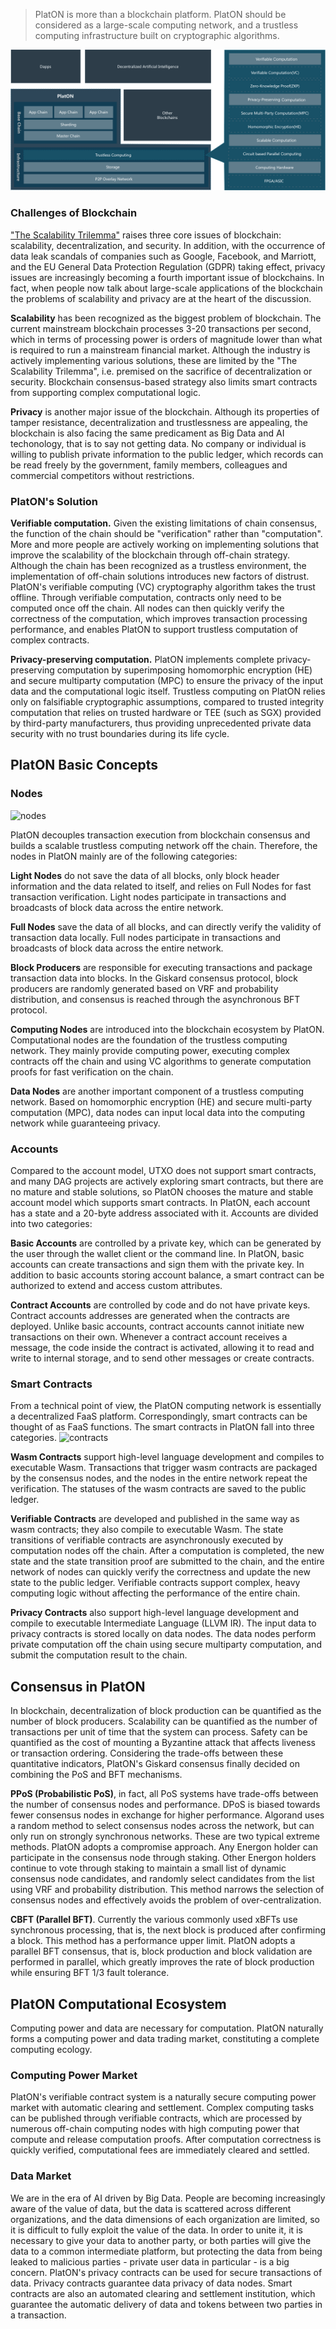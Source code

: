 > PlatON is more than a blockchain platform. PlatON should be considered as a large-scale computing network, and a trustless computing infrastructure built on cryptographic algorithms.

<img src="/en-us/basics/images/architecture-en.png"  alt="architecture" />

### Challenges of Blockchain
["The Scalability Trilemma"](https://github.com/ethereum/wiki/wiki/Sharding-FAQs) raises three core issues of blockchain: scalability, decentralization, and security. In addition, with the occurrence of data leak scandals of companies such as Google, Facebook, and Marriott, and the EU General Data Protection Regulation (GDPR) taking effect, privacy issues are increasingly becoming a fourth important issue of blockchains. In fact, when people now talk about large-scale applications of the blockchain the problems of scalability and privacy are at the heart of the discussion.

**Scalability** has been recognized as the biggest problem of blockchain. The current mainstream blockchain processes 3-20 transactions per second, which in terms of processing power is orders of magnitude lower than what is required to run a mainstream financial market. Although the industry is actively implementing various solutions, these are limited by the "The Scalability Trilemma", i.e. premised on the sacrifice of decentralization or security. Blockchain consensus-based strategy also limits smart contracts from supporting complex computational logic.

**Privacy** is another major issue of the blockchain. Although its properties of tamper resistance, decentralization and trustlessness are appealing, the blockchain is also facing the same predicament as Big Data and AI techonology, that is to say not getting data. No company or individual is willing to publish private information to the public ledger, which records can be read freely by the government, family members, colleagues and commercial competitors without restrictions.

### PlatON's Solution
**Verifiable computation.** Given the existing limitations of chain consensus, the function of the chain should be "verification" rather than "computation". More and more people are actively working on implementing solutions that improve the scalability of the blockchain through off-chain strategy. Although the chain has been recognized as a trustless environment, the implementation of off-chain solutions introduces new factors of distrust. PlatON's verifiable computing (VC) cryptography algorithm takes the trust offline. Through verifiable computation, contracts only need to be computed once off the chain. All nodes can then quickly verify the correctness of the computation, which improves transaction processing performance, and enables PlatON to support trustless computation of complex contracts.

**Privacy-preserving computation.** PlatON implements complete privacy-preserving computation by superimposing homomorphic encryption (HE) and secure multiparty computation (MPC) to ensure the privacy of the input data and the computational logic itself. Trustless computing on PlatON relies only on falsifiable cryptographic assumptions, compared to trusted integrity computation that relies on trusted hardware or TEE (such as SGX) provided by third-party manufacturers, thus providing unprecedented private data security with no trust boundaries during its life cycle.

## PlatON Basic Concepts
### Nodes
<img src="/en-us/basics/images/nodes-en.png"  alt="nodes" />

PlatON decouples transaction execution from blockchain consensus and builds a scalable trustless computing network off the chain. Therefore, the nodes in PlatON mainly are of the following categories:

**Light Nodes** do not save the data of all blocks, only block header information and the data related to itself, and relies on Full Nodes for fast transaction verification. Light nodes participate in transactions and broadcasts of block data across the entire network.

**Full Nodes** save the data of all blocks, and can directly verify the validity of transaction data locally. Full nodes participate in transactions and broadcasts of block data across the entire network.

**Block Producers** are responsible for executing transactions and package transaction data into blocks. In the Giskard consensus protocol, block producers are randomly generated based on VRF and probability distribution, and consensus is reached through the asynchronous BFT protocol.

**Computing Nodes** are introduced into the blockchain ecosystem by PlatON. Computational nodes are the foundation of the trustless computing network. They mainly provide computing power, executing complex contracts off the chain and using VC algorithms to generate computation proofs for fast verification on the chain.

**Data Nodes** are another important component of a trustless computing network. Based on homomorphic encryption (HE) and secure multi-party computation (MPC), data nodes can input local data into the computing network while guaranteeing privacy.

### Accounts
Compared to the account model, UTXO does not support smart contracts, and many DAG projects are actively exploring smart contracts, but there are no mature and stable solutions, so PlatON chooses the mature and stable account model which supports smart contracts. In PlatON, each account has a state and a 20-byte address associated with it. Accounts are divided into two categories:

**Basic Accounts** are controlled by a private key, which can be generated by the user through the wallet client or the command line. In PlatON, basic accounts can create transactions and sign them with the private key. In addition to basic accounts storing account balance, a smart contract can be authorized to extend and access custom attributes.

**Contract Accounts** are controlled by code and do not have private keys. Contract accounts addresses are generated when the contracts are deployed. Unlike basic accounts, contract accounts cannot initiate new transactions on their own. Whenever a contract account receives a message, the code inside the contract is activated, allowing it to read and write to internal storage, and to send other messages or create contracts.

### Smart Contracts
From a technical point of view, the PlatON computing network is essentially a decentralized FaaS platform. Correspondingly, smart contracts can be thought of as FaaS functions. The smart contracts in PlatON fall into three categories.
<img src="/en-us/basics/images/contracts-en.png"  alt="contracts" />

**Wasm Contracts** support high-level language development and compiles to executable Wasm. Transactions that trigger wasm contracts are packaged by the consensus nodes, and the nodes in the entire network repeat the verification. The statuses of the wasm contracts are saved to the public ledger.

**Verifiable Contracts** are developed and published in the same way as wasm contracts; they also compile to executable Wasm. The state transitions of verifiable contracts are asynchronously executed by computation nodes off the chain. After a computation is completed, the new state and the state transition proof are submitted to the chain, and the entire network of nodes can quickly verify the correctness and update the new state to the public ledger. Verifiable contracts support complex, heavy computing logic without affecting the performance of the entire chain.

**Privacy Contracts** also support high-level language development and compile to executable Intermediate Language (LLVM IR). The input data to privacy contracts is stored locally on data nodes. The data nodes perform private computation off the chain using secure multiparty computation, and submit the computation result to the chain.

## Consensus in PlatON
In blockchain, decentralization of block production can be quantified as the number of block producers. Scalability can be quantified as the number of transactions per unit of time that the system can process. Safety can be quantified as the cost of mounting a Byzantine attack that affects liveness or transaction ordering. Considering the trade-offs between these quantitative indicators, PlatON's Giskard consensus finally decided on combining the PoS and BFT mechanisms.

**PPoS (Probabilistic PoS)**, in fact, all PoS systems have trade-offs between the number of consensus nodes and performance. DPoS is biased towards fewer consensus nodes in exchange for higher performance. Algorand uses a random method to select consensus nodes across the network, but can only run on strongly synchronous networks. These are two typical extreme methods. PlatON adopts a compromise approach. Any Energon holder can participate in the consensus node through staking. Other Energon holders continue to vote through staking to maintain a small list of dynamic consensus node candidates, and randomly select candidates from the list using VRF and probability distribution. This method narrows the selection of consensus nodes and effectively avoids the problem of over-centralization.

**CBFT (Parallel BFT)**. Currently the various commonly used xBFTs use synchronous processing, that is, the next block is produced after confirming a block. This method has a performance upper limit. PlatON adopts a parallel BFT consensus, that is, block production and block validation are performed in parallel, which greatly improves the rate of block production while ensuring BFT 1/3 fault tolerance.

## PlatON Computational Ecosystem
Computing power and data are necessary for computation. PlatON naturally forms a computing power and data trading market, constituting a complete computing ecology.

### Computing Power Market
PlatON's verifiable contract system is a naturally secure computing power market with automatic clearing and settlement. Complex computing tasks can be published through verifiable contracts, which are processed by numerous off-chain computing nodes with high computing power that compute and release computation proofs. After computation correctness is quickly verified, computational fees are immediately cleared and settled.

### Data Market
We are in the era of AI driven by Big Data. People are becoming increasingly aware of the value of data, but the data is scattered across different organizations, and the data dimensions of each organization are limited, so it is difficult to fully exploit the value of the data. In order to unite it, it is necessary to give your data to another party, or both parties will give the data to a common intermediate platform, but protecting the data from being leaked to malicious parties - private user data in particular - is a big concern. PlatON's privacy contracts can be used for secure transactions of data. Privacy contracts guarantee data privacy of data nodes. Smart contracts are also an automated clearing and settlement institution, which guarantee the automatic delivery of data and tokens between two parties in a transaction.
